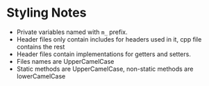 # Styling Notes
* Private variables named with `m_` prefix.
* Header files only contain includes for headers used in it, cpp file contains the rest
* Header files contain implementations for getters and setters.
* Files names are UpperCamelCase
* Static methods are UpperCamelCase, non-static methods are lowerCamelCase
